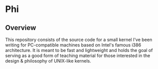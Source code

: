 # Phi
## Overview
This repository consists of the source code for a small kernel I've been writing for PC-compatible machines based on Intel's famous i386 architecture. It is meant to be fast and lightweight and holds the goal of serving as a good form of teaching material for those interested in the design & philosophy of UNIX-like kernels.